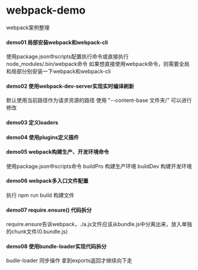 # webpack-demo
webpack案例整理
#### demo01 局部安装webpack和webpack-cli
使用package.json中scripts配置执行命令或直接执行node_modules/.bin/webpack命令
如果想直接使用webpack命令，则需要全局和局部分别安装一下webpack和webpack-cli
#### demo02 使用webpack-dev-server实现实时编译刷新 
默认使用当前路径作为请求资源的路径 使用 "--content-base 文件夹/" 可以进行修改
#### demo03 定义loaders
#### demo04 使用plugins定义插件
#### demo05 webpack构建生产、开发环境命令
使用package.json中scripts命令 
buildPro  构建生产环境
buildDev  构建开发环境
#### demo06 webpack多入口文件配置
执行 npm run build 构建文件
#### demo07 require.ensure() 代码拆分
require.ensure告诉webpack，./a.js文件应该从bundle.js中分离出来，放入单独的chunk文件(0.bundle.js)
#### demo08 使用bundle-loader实现代码拆分
budle-loader 同步操作 拿到exports返回才继续向下走
